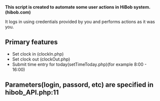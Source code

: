 **This script is created to automate some user actions in HiBob system. (hibob.com)**

It logs in using credentials provided by you and performs actions as it was you.

## Primary features

- Set clock in (clockIn.php)
- Set clock out (clockOut.php)
- Submit time entry for today(setTimeToday.php)(for example 8:00 - 16:00)

## Parameters(login, passord, etc) are specified in hibob_API.php:11